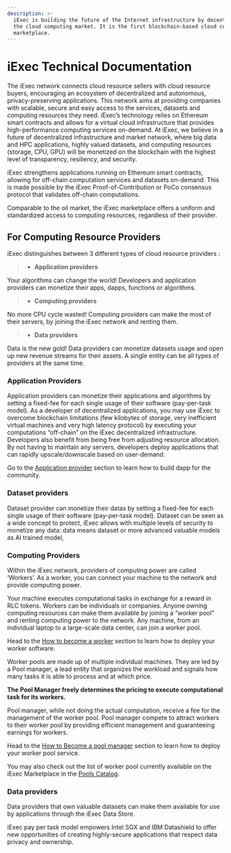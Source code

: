 ```yaml
---
description: >-
  iExec is building the future of the Internet infrastructure by decentralizing
  the cloud computing market. It is the first blockchain-based cloud computing
  marketplace.
---
```


# iExec Technical Documentation

The iExec network connects cloud resource sellers with cloud resource buyers, encouraging an ecosystem of decentralized and autonomous, privacy-preserving applications. This network aims at providing companies with scalable, secure and easy access to the services, datasets and computing resources they need. iExec’s technology relies on Ethereum smart contracts and allows for a virtual cloud infrastructure that provides high-performance computing services on-demand. At iExec, we believe in a future of decentralized infrastructure and market network, where big data and HPC applications, highly valued datasets, and computing resources \(storage, CPU, GPU\) will be monetized on the blockchain with the highest level of transparency, resiliency, and security.

iExec strengthens applications running on Ethereum smart contracts, allowing for off-chain computation services and datasets on-demand. This is made possible by the iExec Proof-of-Contribution or PoCo consensus protocol that validates off-chain computations.

Comparable to the oil market, the iExec marketplace offers a uniform and standardized access to computing resources, regardless of their provider.

## For Computing Resource Providers

iExec distinguishes between 3 different types of cloud resource providers :

> * **Application providers**

Your algorithms can change the world! Developers and application providers can monetize their apps, dapps, functions or algorithms.

> * **Computing providers**

No more CPU cycle wasted! Computing providers can make the most of their servers, by joining the iExec network and renting them.

> * **Data providers**

Data is the new gold! Data providers can monetize datasets usage and open up new revenue streams for their assets. A single entity can be all types of providers at the same time.

### Application Providers

Application providers can monetize their applications and algorithms by setting a fixed-fee for each single usage of their software \(pay-per-task model\). As a developer of decentralized applications, you may use iExec to overcome blockchain limitations \(few kilobytes of storage, very inefficient virtual machines and very high latency protocol\) by executing your computations “off-chain” on the iExec decentralized infrastructure. Developers also benefit from being free from adjusting resource allocation. By not having to maintain any servers, developers deploy applications that can rapidly upscale/downscale based on user-demand.

Go to the [Application provider](for-developers/your-first-app.md) section to learn how to build dapp for the community.

### Dataset providers

Dataset provider can monetize their datas by setting a fixed-fee for each single usage of their software \(pay-per-task model\). Dataset can be seen as a wide concept to protect, iExec allows with multiple levels of security to monetize any data: data means dataset or more advanced valuable models as AI trained model,

### Computing Providers

Within the iExec network, providers of computing power are called ‘Workers’. As a worker, you can connect your machine to the network and provide computing power.

Your machine executes computational tasks in exchange for a reward in RLC tokens. Workers can be individuals or companies. Anyone owning computing resources can make them available by joining a “worker pool” and renting computing power to the network. Any machine, from an individual laptop to a large-scale data center, can join a worker pool.

Head to the [How to become a worker](for-workers/quick-start-for-workers.md#start-a-worker) section to learn how to deploy your worker software.

Worker pools are made up of multiple individual machines. They are led by a Pool manager, a lead entity that organizes the workload and signals how many tasks it is able to process and at which price.

**The Pool Manager freely determines the pricing to execute computational task for its workers.**

Pool manager, while not doing the actual computation, receive a fee for the management of the worker pool. Pool manager compete to attract workers to their worker pool by providing efficient management and guaranteeing earnings for workers.

Head to the [How to Become a pool manager](for-workers/workerpool-manager.md) section to learn how to deploy your worker pool service.

You may also check out the list of worker pool currently available on the iExec Marketplace in the [Pools Catalog](https://pools.iex.ec).

### Data providers

Data providers that own valuable datasets can make them available for use by applications through the iExec Data Store.

iExec pay per task model empowers Intel SGX and IBM Datashield to offer new opportunities of creating highly-secure applications that respect data privacy and ownership.

